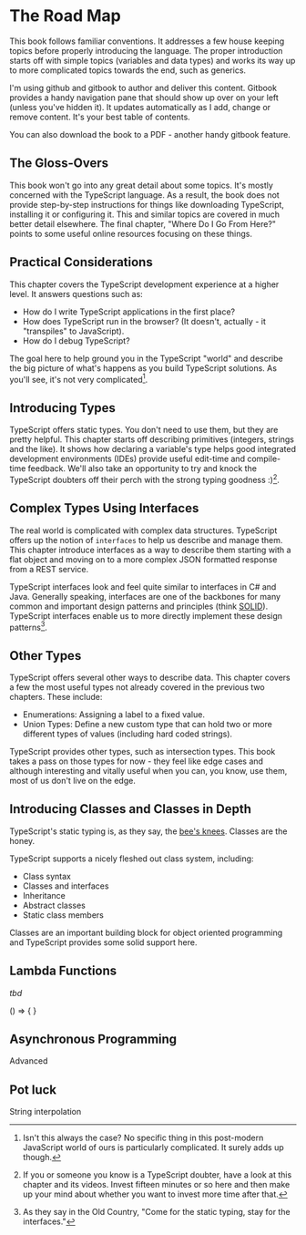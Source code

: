 # The Road Map

This book follows familiar conventions. It addresses a few house keeping topics before properly introducing the language. The proper introduction starts off with simple topics (variables and data types) and works its way up to more complicated topics towards the end, such as generics.

I'm using github and gitbook to author and deliver this content. Gitbook provides a handy navigation pane that should show up over on your left (unless you've hidden it). It updates automatically as I add, change or remove content. It's your best table of contents.

You can also download the book to a PDF - another handy gitbook feature.

## The Gloss-Overs

This book won't go into any great detail about some topics. It's mostly concerned with the TypeScript language. As a result, the book does not provide step-by-step instructions for things like downloading TypeScript, installing it or configuring it. This and similar topics are covered in much better detail elsewhere. The final chapter, "Where Do I Go From Here?" points to some useful online resources focusing on these things.

## Practical Considerations

This chapter covers the TypeScript development experience at a higher level. It answers questions such as:
- How do I write TypeScript applications in the first place?
- How does TypeScript run in the browser? (It doesn't, actually - it "transpiles" to JavaScript).
- How do I debug TypeScript?

The goal here to help ground you in the TypeScript "world" and describe the big picture of what's happens as you build TypeScript solutions. As you'll see, it's not very complicated[^1].

## Introducing Types

TypeScript offers static types. You don't need to use them, but they are pretty helpful. This chapter starts off describing primitives (integers, strings and the like). It shows how declaring a variable's type helps good integrated development environments (IDEs) provide useful edit-time and compile-time feedback. We'll also take an opportunity to try and knock the TypeScript doubters off their perch with the strong typing goodness :)[^2]. 

## Complex Types Using Interfaces

The real world is complicated with complex data structures. TypeScript offers up the notion of `interfaces` to help us describe and manage them. This chapter introduce interfaces as a way to describe them starting with a flat object and moving on to a more complex JSON formatted response from a REST service.

TypeScript interfaces look and feel quite similar to interfaces in C# and Java. Generally speaking, interfaces are one of the backbones for many common and important design patterns and principles (think [SOLID](http://williamdurand.fr/2013/07/30/from-stupid-to-solid-code/)). TypeScript interfaces enable us to more directly implement these design patterns[^3]. 

## Other Types

TypeScript offers several other ways to describe data. This chapter covers a few the most useful types not already covered in the previous two chapters. These include:
- Enumerations: Assigning a label to a fixed value.
- Union Types: Define a new custom type that can hold two or more different types of values (including hard coded strings).

TypeScript provides other types, such as intersection types. This book takes a pass on those types for now - they feel like edge cases and although interesting and vitally useful when you can, you know, use them, most of us don't live on the edge.

## Introducing Classes and Classes in Depth

TypeScript's static typing is, as they say, the [bee's knees](http://www.phrases.org.uk/meanings/the-bees-knees.html).  Classes are the honey.

TypeScript supports a nicely fleshed out class system, including:
- Class syntax
- Classes and interfaces
- Inheritance
- Abstract classes
- Static class members

Classes are an important building block for object oriented programming and TypeScript provides some solid support here.

## Lambda Functions

*tbd*

() => { }

## Asynchronous Programming

Advanced
## Pot luck

String interpolation

[^1]: Isn't this always the case? No specific thing in this post-modern JavaScript world of ours is particularly complicated. It surely adds up though.

[^2]: If you or someone you know is a TypeScript doubter, have a look at this chapter and its videos. Invest fifteen minutes or so here and then make up your mind about whether you want to invest more time after that.

[^3]: As they say in the Old Country, "Come for the static typing, stay for the interfaces."
